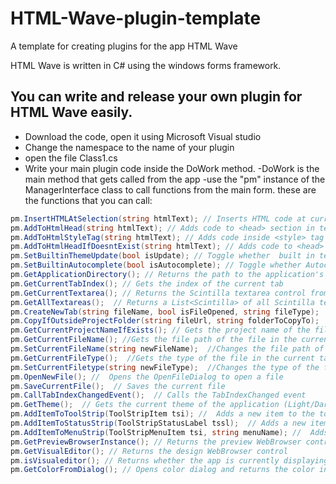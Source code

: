 # HTML-Wave-plugin-template
A template for creating plugins for the app HTML Wave

HTML Wave is written in C# using the windows forms framework.
## You can write and release your own plugin for HTML Wave easily.
- Download the code, open it using Microsoft Visual studio
- Change the namespace to the name of your plugin
- open the file Class1.cs
- Write your main plugin code inside the DoWork method.
 -DoWork is the main method that gets called from the app
 -use the "pm" instance of the ManagerInterface class to call functions from the main form. these are the functions that you can call:

```c#
pm.InsertHTMLAtSelection(string htmlText); // Inserts HTML code at current selection in textarea of current tab
pm.AddToHtmlHead(string htmlText); // Adds code to <head> section in textarea of current tab
pm.AddToHtmlStyleTag(string htmlText); // Adds code inside <style> tag in textarea of current tab
pm.AddToHtmlHeadIfDoesntExist(string htmlText); // Adds code to <head> section in textarea of current tab, if the code doesn't already exist there
pm.SetBuiltinThemeUpdate(bool isUpdate); // Toggle whether  built in textarea styles should be executed
pm.SetBuiltinAutocomplete(bool isAutocomplete); // Toggle whether Autocomplete menu is enabled
pm.GetApplicationDirectory(); // Returns the path to the application's directory
pm.GetCurrentTabIndex(); // Gets the index of the current tab
pm.GetCurrentTextarea(); // Returns the Scintilla textarea control from the current tab
pm.GetAllTextareas();  // Returns a List<Scintilla> of all Scintilla textarea controls
pm.CreateNewTab(string fileName, bool isFileOpened, string fileType);  // Creates a new tab
pm.CopyIfOutsideProjectFolder(string fileUrl, string folderToCopyTo);  // Copies a file to a folder in project directory if the file is not already in the project's directory
pm.GetCurrentProjectNameIfExists(); // Gets the project name of the file in the current tab, if its from a project
pm.GetCurrentFileName(); //Gets the file path of the file in the current tab, if exists
pm.SetCurrentFileName(string newFileName);  //Changes the file path of the file in the current tab
pm.GetCurrentFileType();  //Gets the type of the file in the current tab
pm.SetCurrentFiletype(string newFileType);  //Changes the type of the file in the current tab
pm.OpenNewFile(); //  Opens the OpenFileDialog to open a file
pm.SaveCurrentFile();  // Saves the current file
pm.CallTabIndexChangedEvent();  // Calls the TabIndexChanged event
pm.GetTheme();  // Gets the current theme of the application (Light/Dark)
pm.AddItemToToolStrip(ToolStripItem tsi); //  Adds a new item to the toolbar
pm.AddItemToStatusStrip(ToolStripStatusLabel tssl);  // Adds a new item to the status bar on the bottom of the application
pm.AddItemToMenuStrip(ToolStripMenuItem tsi, string menuName); //  Adds a new menu item to the menu specified (File/Edit/View/Insert/Tools/Help) or submenu (New/Format/Form) or toolstrip dropdown (NewToolStrip/FormatToolStrip/FormToolStrip/AttachToolStrip)
pm.GetPreviewBrowserInstance(); // Returns the preview WebBrowser control
pm.GetVisualEditor(); // Returns the design WebBrowser control
pm.isVisualeditor(); // Returns whether the app is currently displaying the visual editor
pm.GetColorFromDialog(); // Opens color dialog and returns the color in hex format
```
